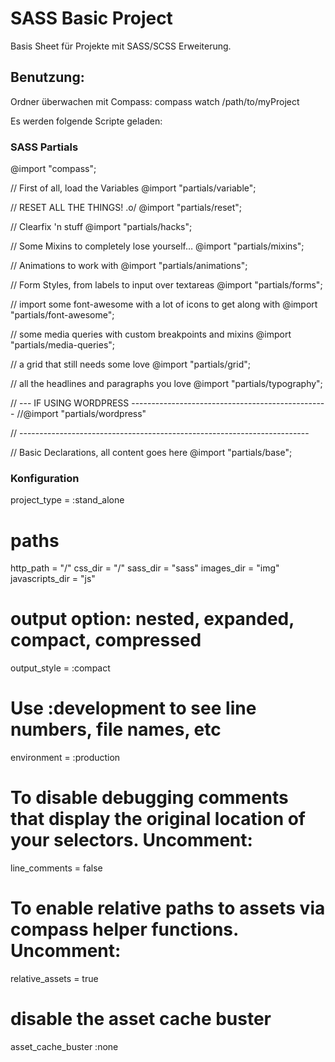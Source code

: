 SASS Basic Project
=============

Basis Sheet für Projekte mit SASS/SCSS Erweiterung.

Benutzung:
------------

Ordner überwachen mit Compass:
  compass watch /path/to/myProject

Es werden folgende Scripte geladen:


### SASS Partials

  @import "compass";

  // First of all, load the Variables
  @import "partials/variable";

  // RESET ALL THE THINGS! .o/
  @import "partials/reset";
  
  // Clearfix 'n stuff
  @import "partials/hacks";
  
  // Some Mixins to completely lose yourself…
  @import "partials/mixins";
  
  // Animations to work with
  @import "partials/animations";
  
  // Form Styles, from labels to input over textareas
  @import "partials/forms";
  
  // import some font-awesome with a lot of icons to get along with
  @import "partials/font-awesome";
  
  // some media queries with custom breakpoints and mixins
  @import "partials/media-queries";
  
  // a grid that still needs some love
  @import "partials/grid";
  
  // all the headlines and paragraphs you love
  @import "partials/typography";
  
  // --- IF USING WORDPRESS -------------------------------------------------
  //@import "partials/wordpress"
  
  // ------------------------------------------------------------------------
  
  // Basic Declarations, all content goes here
  @import "partials/base";
  
  
### Konfiguration

  project_type = :stand_alone
  
  # paths
  http_path       = "/"
  css_dir         = "/"
  sass_dir        = "sass"
  images_dir      = "img"
  javascripts_dir = "js"
  
  # output option: nested, expanded, compact, compressed
  output_style = :compact
  
  # Use :development to see line numbers, file names, etc
  environment = :production
  
  # To disable debugging comments that display the original location of your selectors. Uncomment:
  line_comments = false
  
  # To enable relative paths to assets via compass helper functions. Uncomment:
  relative_assets = true
  
  # disable the asset cache buster
  asset_cache_buster :none